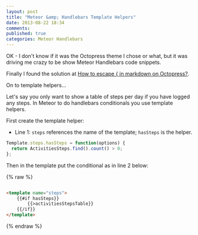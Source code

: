 ```yaml
---
layout: post
title: "Meteor &amp; Handlebars Template Helpers"
date: 2013-08-22 18:34
comments:
published: true 
categories: Meteor Handlebars
---
```

OK - I don't know if it was the Octopress theme I chose or what, but it was driving me crazy to be show Meteor Handlebars code snippets.

Finally I found the solution at [How to escape { in markdown on Octopress?](http://stackoverflow.com/questions/15786144/how-to-escape-in-markdown-on-octopress). 

On to template helpers...

Let's say you only want to show a table of steps per day if you have logged any steps. In Meteor to do handlebars conditionals you use template helpers.

First create the template helper:

* Line 1: `steps` references the name of the template; `hasSteps` is the helper.


``` js
Template.steps.hasSteps = function(options) {
  return ActivitiesSteps.find().count() > 0;
};

```

Then in the template put the conditional as in line 2 below:

{% raw %}
``` html

<template name="steps">		
	{{#if hasSteps}}
		{{>activitiesStepsTable}}
	{{/if}}
</template>

```
{% endraw %}






